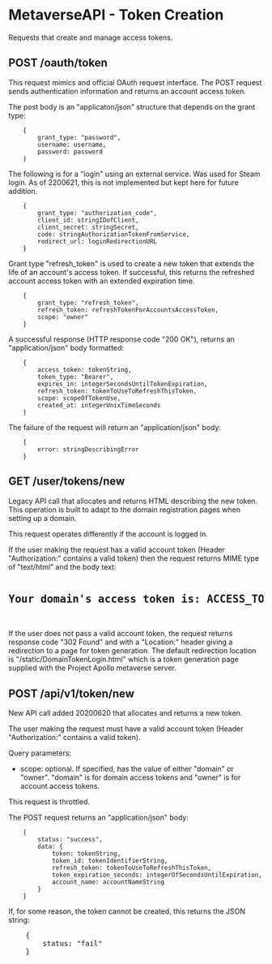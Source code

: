 # MetaverseAPI - Token Creation

Requests that create and manage access tokens.

## POST /oauth/token

This request mimics and official OAuth request interface. The POST request
sends authentication information and returns an account access token.

The post body is an "applicaton/json" structure that depends on the grant type:

```
    {
        grant_type: "password",
        username: username,
        password: password
    }
```

The following is for a "login" using an external service. Was used for
Steam login. As of 2200621, this is not implemented but kept here for
future addition.

```
    {
        grant_type: "authorization_code",
        client_id: stringIDofClient,
        client_secret: stringSecret,
        code: stringAuthorizationTokenFromService,
        redirect_url: loginRedirectionURL
    }
```

Grant type "refresh_token" is used to create a new token that extends the
life of an account's access token. If successful, this returns the refreshed
account access token with an extended expiration time.

```
    {
        grant_type: "refresh_token",
        refresh_token: refreshTokenForAccountsAccessToken,
        scope: "owner"
    }
```

A successful response (HTTP response code "200 OK"), returns an "application/json"
body formatted:

```
    {
        access_token: tokenString,
        token_type: "Bearer",
        expires_in: integerSecondsUntilTokenExpiration,
        refresh_token: tokenToUseToRefreshThisToken,
        scope: scopeOfTokenUse,
        created_at: integerUnixTimeSeconds
    }
```

The failure of the request will return an "application/json" body:

```
    {
        error: stringDescribingError
    }
```

## GET /user/tokens/new

Legacy API call that allocates and returns HTML describing the new token.
This operation is built to adapt to the domain registration pages when
setting up a domain.

This request operates differently if the account is logged in.

If the user making the request has  a valid account token
(Header "Authorization:" contains a valid token) then the
request returns MIME type of "text/html" and the body
text:

<pre>
<center><h2>Your domain's access token is: ACCESS_TOKEN</h2></center>
</pre>

If the user does not pass a valid account token, the request returns
response code "302 Found" and with a "Location:" header giving a redirection
to a page for token generation. The default redirection location is
"/static/DomainTokenLogin.html" which is a token generation page
supplied with the Project Apollo metaverse server.

## POST /api/v1/token/new

New API call added 20200620 that allocates and returns a new token.

The user making the request must have a valid account token
(Header "Authorization:" contains a valid token).

Query parameters:

* scope: optional. If specified, has the value of either "domain" or "owner".
  "domain" is for domain access tokens and "owner" is for account access tokens.

This request is throttled.

The POST request returns an "application/json" body:

```
    {
        status: "success",
        data: {
            token: tokenString,
            token_id: tokenIdentifierString,
            refresh_token: tokenToUseToRefreshThisToken,
            token_expiration_seconds: integerOfSecondsUntilExpiration,
            account_name: accountNameString
        }
    }
```

If, for some reason, the token cannot be created, this returns the JSON string:

<pre>
    {
        status: "fail"
    }
</pre>

